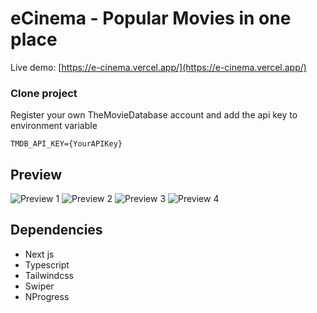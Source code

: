 # eCinema - Popular Movies in one place

Live demo: [https://e-cinema.vercel.app/](https://e-cinema.vercel.app/)

### Clone project

Register your own TheMovieDatabase account and add the api key to environment variable

```
TMDB_API_KEY={YourAPIKey}
```

## Preview

![Preview 1](https://res.cloudinary.com/naptest/image/upload/v1636194572/eCinema/bg_tmxbgh.jpg) ![Preview 2](https://res.cloudinary.com/naptest/image/upload/v1636194652/eCinema/bg2_ivqlxv.png) ![Preview 3](https://res.cloudinary.com/naptest/image/upload/v1636194700/eCinema/bg3_gm2g7s.png) ![Preview 4](https://res.cloudinary.com/naptest/image/upload/v1636194760/eCinema/bg4_xukgjm.png)

## Dependencies

- Next js
- Typescript
- Tailwindcss
- Swiper
- NProgress
